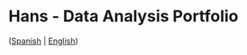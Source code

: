 # Hans - Data Analysis Portfolio
([Spanish](https://github.com/HansAllTech/Hans_Data_Analysis_Portfolio/blob/main/Proyectos.md#tabla-de-contenido-es--en) | [English](https://github.com/HansAllTech/Hans_Data_Analysis_Portfolio/blob/main/Projects.md#table-of-content-es--en))
 
     
         
                
                 
            
          
             
       
     
    
   
 
   
     
  
